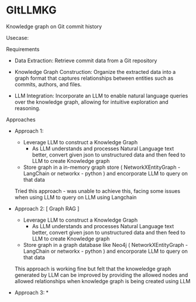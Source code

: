 # GItLLMKG
Knowledge graph on Git commit history

Usecase:

Requirements
* Data Extraction: Retrieve commit data from a Git repository


* Knowledge Graph Construction: Organize the extracted data into a graph format that captures relationships between entities such as commits, authors, and files.


* LLM Integration: Incorporate an LLM to enable natural language queries over the knowledge graph, allowing for intuitive exploration and reasoning.

Approaches

* Approach 1:
     *  Leverage LLM to construct a Knowledge Graph
         * As LLM understands and processes Natural Language text better, convert given json to unstructured data and then feed to LLM to create Knowledge graph
     *  Store graph in a in-memory graph store ( NetworkXEntityGraph - LangChain or networkx - python ) and encorporate LLM to query on that data

     Tried this approach - was unable to achieve this, facing some issues when using LLM to query on LLM using Langchain


* Approach 2: [ Graph RAG ]
    *  Leverage LLM to construct a Knowledge Graph
         * As LLM understands and processes Natural Language text better, convert given json to unstructured data and then feed to LLM to create Knowledge graph
     *  Store graph in a graph database like Neo4j ( NetworkXEntityGraph - LangChain or networkx - python ) and encorporate LLM to query on that data

    This approach is working fine but felt that the knoweledge graph generated by LLM can be improved by providing the allowed nodes and allowed relationships when knowledge graph is being created using LLM


* Approach 3:
    *  

    


